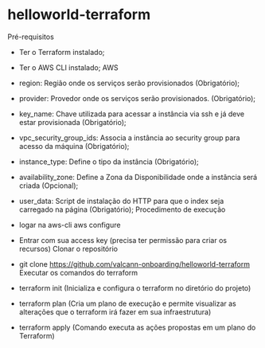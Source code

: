 # helloworld-terraform

Pré-requisitos

- Ter o Terraform instalado;
- Ter o AWS CLI instalado;
 AWS

- region: Região onde os serviços serão provisionados (Obrigatório);
- provider: Provedor onde os serviços serão provisionados. (Obrigatório);
- key_name: Chave utilizada para acessar a instância via ssh e já deve estar provisionada (Obrigatório);
- vpc_security_group_ids: Associa a instância ao security group para acesso da máquina (Obrigatório);
- instance_type: Define o tipo da instância (Obrigatório);
- availability_zone: Define a Zona da Disponibilidade onde a instância será criada (Opcional);
- user_data: Script de instalação do HTTP para que o index seja carregado na página (Obrigatório);
 Procedimento de execução

- logar na aws-cli aws configure
- Entrar com sua access key (precisa ter permissão para criar os recursos)
 Clonar o repositório

- git clone https://github.com/valcann-onboarding/helloworld-terraform
 Executar os comandos do terraform

- terraform init (Inicializa e configura o terraform no diretório do projeto)
- terraform plan (Cria um plano de execução e permite visualizar as alterações que o terraform irá fazer em sua infraestrutura)
- terraform apply (Comando executa as ações propostas em um plano do Terraform)
